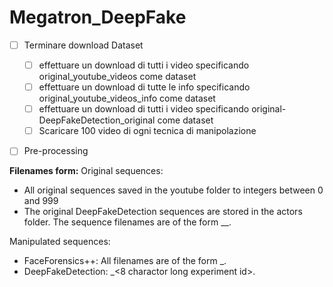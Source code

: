 # Megatron_DeepFake

- [ ] Terminare download Dataset
  - [ ] effettuare un download di tutti i video specificando original_youtube_videos come dataset
  - [ ] effettuare un download di tutte le info specificando original_youtube_videos_info come dataset
  - [ ] effettuare un download di tutti i video specificando original-DeepFakeDetection_original come dataset
  - [ ] Scaricare 100 video di ogni tecnica di manipolazione
- [ ] Pre-processing


**Filenames form:**
Original sequences: 
- All original sequences saved in the youtube folder to integers between 0 and 999
- The original DeepFakeDetection sequences are stored in the actors folder. The sequence filenames are of the form <actor number>__<scene name>.

Manipulated sequences:
- FaceForensics++: All filenames are of the form <target sequence>_<source sequence>.
- DeepFakeDetection: <target actor>_<source actor>__<sequence name>__<8 charactor long experiment id>.


